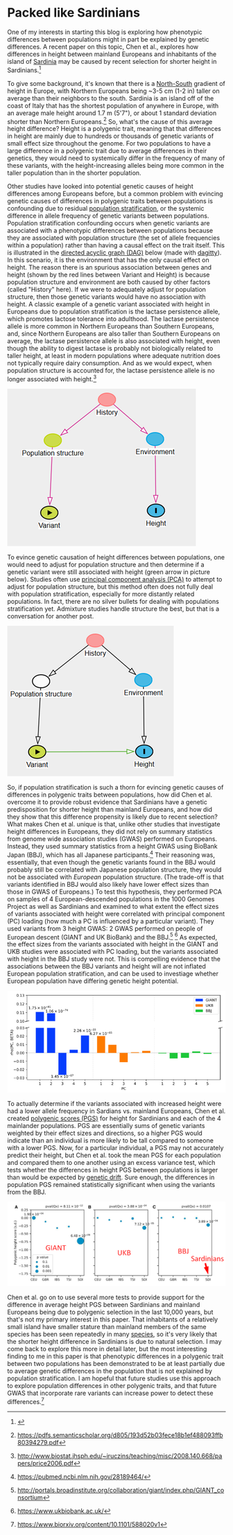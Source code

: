 # Packed like Sardinians

One of my interests in starting this blog is exploring how phenotypic differences between populations might in part be explained by genetic differences. A recent paper on this topic, Chen et al., explores how differences in height between mainland Europeans and inhabitants of the island of
[Sardinia](https://en.wikipedia.org/wiki/Sardinia) may be caused by recent selection for shorter height in Sardinians.[^footer1]

[^footer1]: [](https://www.gwern.net/docs/genetics/selection/2020-chen.pdf)

To give some background, it's known that there is a
[North-South](https://www.worlddata.info/average-bodyheight.php) gradient of height in Europe, with Northern Europeans being ~3-5 cm (1-2 in) taller on average than their neighbors to the south. Sardinia is an island off of the coast of Italy that has the shortest population of anywhere in Europe, with an average male height around 1.7 m (5'7"), or about 1 standard deviation shorter than Northern Europeans.[^footer2] So, what's the cause of this average height difference? Height is a polygenic trait, meaning that that differences in height are mainly due to hundreds or thousands of genetic variants of small effect size throughout the genome. For two populations to have a large difference in a polygenic trait due to average differences in their genetics, they would need to systemically differ in the frequency of many of these variants, with the height-increasing alleles being more common in the taller population than in the shorter population.

[^footer2]: https://pdfs.semanticscholar.org/d805/193d52b03fece18b1ef488093ffb80394279.pdf

Other studies have looked into potential genetic causes of height differences among Europeans before, but a common problem with evincing genetic causes of differences in polygenic traits between populations is confounding due to residual
[population stratification](https://en.wikipedia.org/wiki/Population_stratification), or the systemic difference in allele frequency of genetic variants between populations. Population stratification confounding occurs when genetic variants are associated with a phenotypic differences between populations because they are associated with population structure (the set of allele frequencies within a population) rather than having a causal effect on the trait itself. This is illustrated in the
[directed acyclic graph (DAG)](https://en.wikipedia.org/wiki/Directed_acyclic_graph#Causal_structures) below (made with
[dagitty](https://www.dagitty.net)). In this scenario, it is the environment that has the only causal effect on height. The reason there is an spurious association between genes and height (shown by the red lines between Variant and Height) is because population structure and environment are both caused by other factors (called "History" here). If we were to adequately adjust for population structure, then those genetic variants would have no association with height. A classic example of a genetic variant associated with height in Europeans due to population stratification is the lactase persistence allele, which promotes lactose tolerance into adulthood. The lactase persistence allele is more common in Northern Europeans than Southern Europeans, and, since Northern Europeans are also taller than Southern Europeans on average, the lactase persistence allele is also associated with height, even though the ability to digest lactase is probably not biologically related to taller height, at least in modern populations where adequate nutrition does not typically require dairy consumption. And as we would expect, when population structure is accounted for, the lactase persistence allele is no longer associated with height.[^footer3]

[^footer3]: http://www.biostat.jhsph.edu/~iruczins/teaching/misc/2008.140.668/papers/price2006.pdf

![DAG of population stratification](/images/dag1.png)

To evince genetic causation of height differences between populations, one would need to adjust for population structure and then determine if a genetic variant were still associated with height (green arrow in picture below). Studies often use
[principal component analysis (PCA)](https://setosa.io/ev/principal-component-analysis/) to attempt to adjust for population structure, but this method often does not fully deal with population stratification, especially for more distantly related populations. In fact, there are no silver bullets for dealing with populations stratification yet. Admixture studies handle structure the best, but that is a conversation for another post.

![DAG showing genes causing height](/images/dag2.png)

So, if population stratification is such a thorn for evincing genetic causes of differences in polygenic traits between populations, how did Chen et al. overcome it to provide robust evidence that Sardinians have a genetic predisposition for shorter height than mainland Europeans, and how did they show that this difference propensity is likely due to recent selection? What makes Chen et al. unique is that, unlike other studies that investigate height differences in Europeans, they did not rely on summary statistics from genome wide association studies (GWAS) performed on Europeans. Instead, they used summary statistics from a height GWAS using BioBank Japan (BBJ), which has all Japanese participants.[^footer4] Their reasoning was, essentially, that even though the genetic variants found in the BBJ would probably still be correlated with Japanese population structure, they would not be associated with *European* population structure. (The trade-off is that variants identified in BBJ would also likely have lower effect sizes than those in GWAS of Europeans.) To test this hypothesis, they performed PCA on samples of 4 European-descended populations in the 1000 Genomes Project as well as Sardinians and examined to what extent the effect sizes of variants associated with height were correlated with principal component (PC) loading (how much a PC is influenced by a particular variant). They used variants from 3 height GWAS: 2 GWAS performed on people of European descent (GIANT and UK BioBank) and the BBJ.[^footer5] [^footer6] As expected, the effect sizes from the variants associated with height in the GIANT and UKB studies were associated with PC loading, but the variants associated with height in the BBJ study were not. This is compelling evidence that the associations between the BBJ variants and height will are not inflated European population stratification, and can be used to investiage whether European population have differing genetic height potential.

[^footer4]: https://pubmed.ncbi.nlm.nih.gov/28189464/

[^footer5]: http://portals.broadinstitute.org/collaboration/giant/index.php/GIANT_consortium

[^footer6]: https://www.ukbiobank.ac.uk/

![Association between PCs and effect sizes across GIANT, UKB, and BBJ](/images/fig1.png)

To actually determine if the variants associated with increased height were had a lower allele frequency in Sardians vs. mainland Europeans, Chen et al. created
[polygenic scores (PGS)](https://en.wikipedia.org/wiki/Polygenic_score) for height for Sardinians and each of the 4 mainlander populations. PGS are essentially sums of genetic variants weighted by their effect sizes and directions, so a higher PGS would indicate than an individual is more likely to be tall compared to someone with a lower PGS. Now, for a particular individual, a PGS may not accurately predict their height, but Chen et al. took the mean PGS for each population and compared them to one another using an excess variance test, which tests whether the differences in height PGS between populations is larger than would be expected by
[genetic drift](https://en.wikipedia.org/wiki/Genetic_drift). Sure enough, the differences in population PGS remained statistically significant when using the variants from the BBJ.

![PGS between European populations](/images/fig2.png)

Chen et al. go on to use several more tests to provide support for the difference in average height PGS between Sardinians and mainland Europeans being due to polygenic selection in the last 10,000 years, but that's not my primary interest in this paper. That inhabitants of a relatively small island have smaller stature than mainland members of the same species has been seen repeatedly in many
[species](https://en.wikipedia.org/wiki/Insular_dwarfism), so it's very likely that the shorter height difference in Sardinians is due to natural selection. I may come back to explore this more in detail later, but the most interesting finding to me in this paper is that phenotypic differences in a polygenic trait between two populations has been demonstrated to be at least partially due to average genetic differences in the population that is not explained by population stratification. I am hopeful that future studies use this approach to explore population differences in other polygenic traits, and that future GWAS that incorporate rare variants can increase power to detect these differences.[^footer7]

[^footer7]: https://www.biorxiv.org/content/10.1101/588020v1
